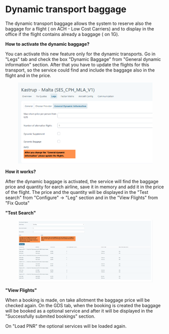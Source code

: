 # Dynamic transport baggage

The dynamic transport baggage allows the system to reserve also the baggage for a flight ( on ACH - Low Cost Carriers) and to display in the office if the flight contains already a baggage ( on 1G).

**How to activate the dynamic baggage?​**

You can activate this new feature only for the dynamic transports. Go in "Legs" tab and check the box "Dynamic Baggage" from "General dynamic information" section. After that you have to update the flights for this transport, so the service could find and include the baggage also in the flight and in the price.

<figure><img src="../.gitbook/assets/image (133).png" alt=""><figcaption></figcaption></figure>

**How it works?​**

After the dynamic baggage is activated, the service will find the baggage price and quantity for earch airline, save it in memory and add it in the price of the flight. The price and the quantity will be displayed in the "Test search" from "Configure" -> "Leg" section and in the "View Flights" from "Fix Quota"

**"Test Search"**

<figure><img src="../.gitbook/assets/image (134).png" alt=""><figcaption></figcaption></figure>

**"View Flights"**

When a booking is made, on take allotment the baggage price will be checked again. On the GDS tab, when the booking is created the baggage will be booked as a optional service and after it will be displayed in the "Successfully submited bookings" section.

On "Load PNR" the optional services will be loaded again.
